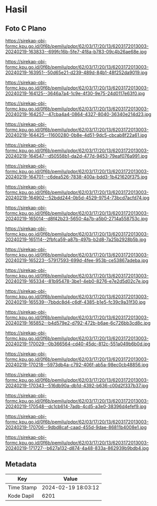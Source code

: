 # Hasil

## Foto C Plano

https://sirekap-obj-formc.kpu.go.id/0f6b/pemilu/pdpr/62/03/17/20/13/6203172013003-20240219-163833--699fc16b-5fe7-4f8a-b783-09c4b26ae68e.jpg

https://sirekap-obj-formc.kpu.go.id/0f6b/pemilu/pdpr/62/03/17/20/13/6203172013003-20240219-163951--50d65e21-d239-489d-84b1-48f252da9019.jpg

https://sirekap-obj-formc.kpu.go.id/0f6b/pemilu/pdpr/62/03/17/20/13/6203172013003-20240219-164125--3646a7a4-1c9e-4f30-9e75-24d0117e63f0.jpg

https://sirekap-obj-formc.kpu.go.id/0f6b/pemilu/pdpr/62/03/17/20/13/6203172013003-20240219-164257--47cba4a4-0864-4327-8040-36340e214d23.jpg

https://sirekap-obj-formc.kpu.go.id/0f6b/pemilu/pdpr/62/03/17/20/13/6203172013003-20240219-164425--11600280-0b8e-4d51-9dc5-cbcab8f22a61.jpg

https://sirekap-obj-formc.kpu.go.id/0f6b/pemilu/pdpr/62/03/17/20/13/6203172013003-20240219-164547--d50558b1-da2d-477d-9453-79eaf076a991.jpg

https://sirekap-obj-formc.kpu.go.id/0f6b/pemilu/pdpr/62/03/17/20/13/6203172013003-20240219-164701--c6dea526-7838-400a-bdd3-1b421620f375.jpg

https://sirekap-obj-formc.kpu.go.id/0f6b/pemilu/pdpr/62/03/17/20/13/6203172013003-20240219-164902--52bdd244-0b5d-4529-9754-73bcd7acfd74.jpg

https://sirekap-obj-formc.kpu.go.id/0f6b/pemilu/pdpr/62/03/17/20/13/6203172013003-20240219-165014--d8f42b23-5650-4a7b-a5b0-2714a558753c.jpg

https://sirekap-obj-formc.kpu.go.id/0f6b/pemilu/pdpr/62/03/17/20/13/6203172013003-20240219-165114--2fbfca59-a87b-497b-b2d8-7a25b2928b5b.jpg

https://sirekap-obj-formc.kpu.go.id/0f6b/pemilu/pdpr/62/03/17/20/13/6203172013003-20240219-165223--57917593-699d-4fee-953b-ce53867adeba.jpg

https://sirekap-obj-formc.kpu.go.id/0f6b/pemilu/pdpr/62/03/17/20/13/6203172013003-20240219-165334--81b95478-3be1-4eb0-8276-e7e2d5d02c7e.jpg

https://sirekap-obj-formc.kpu.go.id/0f6b/pemilu/pdpr/62/03/17/20/13/6203172013003-20240219-165539--7bbdc8d4-c6df-4385-b1e5-fc39c9a31f30.jpg

https://sirekap-obj-formc.kpu.go.id/0f6b/pemilu/pdpr/62/03/17/20/13/6203172013003-20240219-165852--b4d579e2-d792-472b-b6ae-6c726bb3cd8c.jpg

https://sirekap-obj-formc.kpu.go.id/0f6b/pemilu/pdpr/62/03/17/20/13/6203172013003-20240219-170029--0b366564-cd40-45dc-812c-551a049b6b0d.jpg

https://sirekap-obj-formc.kpu.go.id/0f6b/pemilu/pdpr/62/03/17/20/13/6203172013003-20240219-170218--5973db4a-c792-406f-ab5a-98ec0cb48856.jpg

https://sirekap-obj-formc.kpu.go.id/0f6b/pemilu/pdpr/62/03/17/20/13/6203172013003-20240219-170343--516db90a-db1d-4392-b636-c00d2f337b37.jpg

https://sirekap-obj-formc.kpu.go.id/0f6b/pemilu/pdpr/62/03/17/20/13/6203172013003-20240219-170548--dc1cb614-7adb-4cd5-a3e0-38396d4efef9.jpg

https://sirekap-obj-formc.kpu.go.id/0f6b/pemilu/pdpr/62/03/17/20/13/6203172013003-20240219-170706--9dbd8caf-caad-455d-9dae-86811b4008e1.jpg

https://sirekap-obj-formc.kpu.go.id/0f6b/pemilu/pdpr/62/03/17/20/13/6203172013003-20240219-171727--b627a132-d874-4a48-833a-862939b9bdb4.jpg


## Metadata

| Key        | Value               |
| ---------- | ------------------- |
| Time Stamp | 2024-02-19 18:03:12 |
| Kode Dapil | 6201                |




